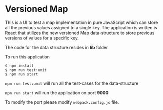 # Versioned Map

This is a UI to test a map implementation in pure JavaScript which can store all the 
previous values assigned to a single key. The application is written is React that utilizes the 
new versioned Map data-structure to store previous versions of values for a specific key. 

The code for the data structure resides in __lib__ folder

To run this application
```text
$ npm install
$ npm run test:unit
$ npm run start
```

``npm run test:unit`` will run all the test-cases for the data-structure

``npm run start`` will run the application on port __9000__

To modify the port please modify ``webpack.config.js`` file.
